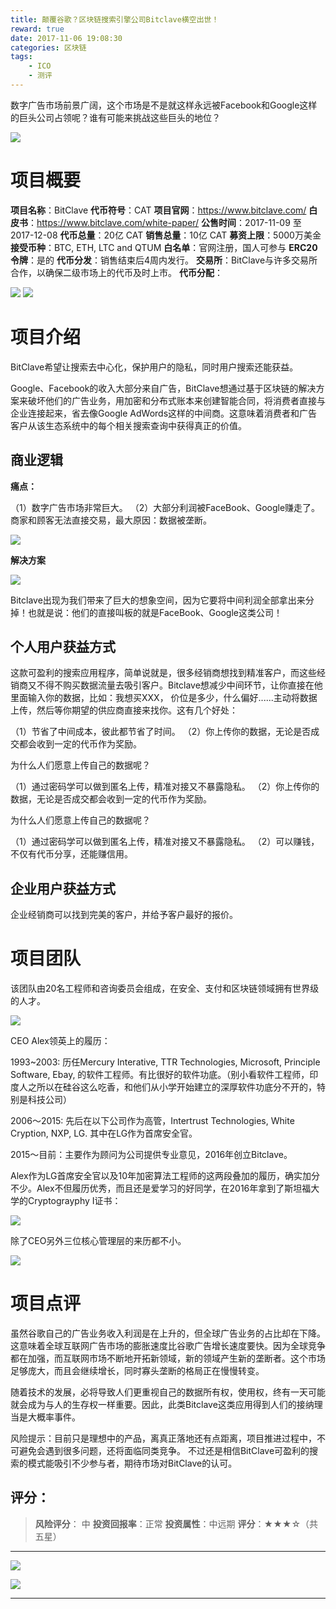 ```yaml
---
title: 颠覆谷歌？区块链搜索引擎公司Bitclave横空出世！
reward: true
date: 2017-11-06 19:08:30
categories: 区块链
tags:
	- ICO
	- 测评
---
```


数字广告市场前景广阔，这个市场是不是就这样永远被Facebook和Google这样的巨头公司占领呢？谁有可能来挑战这些巨头的地位？

<!-- more -->

![](http://ok7yt1lk3.bkt.clouddn.com/dingbuqianming.jpg)


# 项目概要

**项目名称**：BitClave
**代币符号**：CAT
**项目官网**：https://www.bitclave.com/
**白皮书**：https://www.bitclave.com/white-paper/
**公售时间**：2017-11-09 至 2017-12-08
**代币总量**：20亿 CAT
**销售总量**：10亿 CAT
**募资上限**：5000万美金
**接受币种**：BTC, ETH, LTC and QTUM
**白名单**：官网注册，国人可参与
**ERC20令牌**：是的
**代币分发**：销售结束后4周内发行。
**交易所**：BitClave与许多交易所合作，以确保二级市场上的代币及时上市。
**代币分配**：

![](http://ok7yt1lk3.bkt.clouddn.com/201711061629_954.png)
![](http://ok7yt1lk3.bkt.clouddn.com/201711061629_581.png)

# 项目介绍

BitClave希望让搜索去中心化，保护用户的隐私，同时用户搜索还能获益。

Google、Facebook的收入大部分来自广告，BitClave想通过基于区块链的解决方案来破坏他们的广告业务，用加密和分布式账本来创建智能合同，将消费者直接与企业连接起来，省去像Google AdWords这样的中间商。这意味着消费者和广告客户从该生态系统中的每个相关搜索查询中获得真正的价值。

## 商业逻辑

**痛点：**

（1）数字广告市场非常巨大。
（2）大部分利润被FaceBook、Google赚走了。
商家和顾客无法直接交易，最大原因：数据被垄断。

![](http://ok7yt1lk3.bkt.clouddn.com/201711061700_266.png)

**解决方案**

![](http://ok7yt1lk3.bkt.clouddn.com/201711061702_238.png)

Bitclave出现为我们带来了巨大的想象空间，因为它要将中间利润全部拿出来分掉！也就是说：他们的直接叫板的就是FaceBook、Google这类公司！

## 个人用户获益方式

这款可盈利的搜索应用程序，简单说就是，很多经销商想找到精准客户，而这些经销商又不得不购买数据流量去吸引客户。Bitclave想减少中间环节，让你直接在他里面输入你的数据，比如：我想买XXX， 价位是多少，什么偏好......主动将数据上传，然后等你期望的供应商直接来找你。这有几个好处：


（1）节省了中间成本，彼此都节省了时间。
（2）你上传你的数据，无论是否成交都会收到一定的代币作为奖励。


为什么人们愿意上传自己的数据呢？


（1）通过密码学可以做到匿名上传，精准对接又不暴露隐私。
（2）你上传你的数据，无论是否成交都会收到一定的代币作为奖励。

为什么人们愿意上传自己的数据呢？

（1）通过密码学可以做到匿名上传，精准对接又不暴露隐私。
（2）可以赚钱，不仅有代币分享，还能赚信用。


## 企业用户获益方式

企业经销商可以找到完美的客户，并给予客户最好的报价。

# 项目团队

该团队由20名工程师和咨询委员会组成，在安全、支付和区块链领域拥有世界级的人才。

![](http://ok7yt1lk3.bkt.clouddn.com/201711061728_568.png)

CEO Alex领英上的履历：

1993~2003: 历任Mercury Interative, TTR Technologies, Microsoft, Principle Software, Ebay, 的软件工程师。有比很好的软件功底。（别小看软件工程师，印度人之所以在硅谷这么吃香，和他们从小学开始建立的深厚软件功底分不开的，特别是科技公司）

2006～2015: 先后在以下公司作为高管，Intertrust Technologies, White Cryption, NXP, LG. 其中在LG作为首席安全官。

2015～目前：主要作为顾问为公司提供专业意见，2016年创立Bitclave。

Alex作为LG首席安全官以及10年加密算法工程师的这两段叠加的履历，确实加分不少。Alex不但履历优秀，而且还是爱学习的好同学，在2016年拿到了斯坦福大学的Cryptograyphy I证书：

![](http://ok7yt1lk3.bkt.clouddn.com/201711061731_584.png)

除了CEO另外三位核心管理层的来历都不小。

![](http://ok7yt1lk3.bkt.clouddn.com/201711061732_577.png)

# 项目点评

虽然谷歌自己的广告业务收入利润是在上升的，但全球广告业务的占比却在下降。这意味着全球互联网广告市场的膨胀速度比谷歌广告增长速度要快。因为全球竞争都在加强，而互联网市场不断地开拓新领域，新的领域产生新的垄断者。这个市场足够庞大，而且会继续增长，同时寡头垄断的格局正在慢慢转变。

随着技术的发展，必将导致人们更重视自己的数据所有权，使用权，终有一天可能就会成为与人的生存权一样重要。因此，此类Bitclave这类应用得到人们的接纳理当是大概率事件。

风险提示：目前只是理想中的产品，离真正落地还有点距离，项目推进过程中，不可避免会遇到很多问题，还将面临同类竞争。
不过还是相信BitClave可盈利的搜索的模式能吸引不少参与者，期待市场对BitClave的认可。

## 评分：

>**风险评分**： 中
>**投资回报率**：正常
>**投资属性**：中远期
>**评分**：★★★☆（共五星）

----------

![](http://ok7yt1lk3.bkt.clouddn.com/dibuqianming.jpg)

![](http://ok7yt1lk3.bkt.clouddn.com/640.jpg)

----------